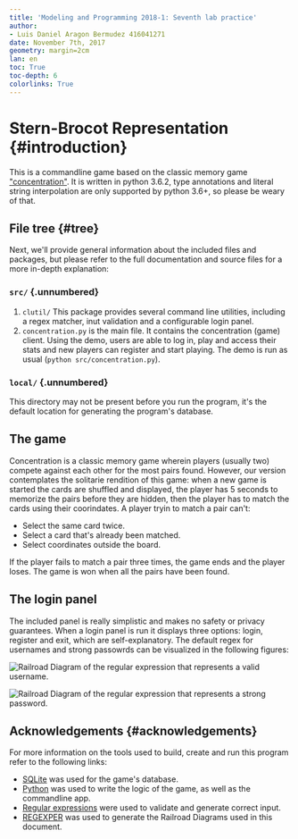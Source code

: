```yaml
---
title: 'Modeling and Programming 2018-1: Seventh lab practice'
author:
- Luis Daniel Aragon Bermudez 416041271 
date: November 7th, 2017
geometry: margin=2cm
lan: en
toc: True
toc-depth: 6
colorlinks: True
---
```

# Stern-Brocot Representation  {#introduction}

This is a commandline game based on the classic memory game ["concentration"](<https://en.wikipedia.org/wiki/Concentration_(game)>). It is written in python 3.6.2, type annotations and literal string interpolation are only supported by python 3.6+, so please be weary of that.

## File tree  {#tree}

Next, we'll provide general information about the included files and packages, but please refer to the full documentation and source files for a more in-depth explanation:

### `src/`  {.unnumbered}

1. `clutil/` This package provides several command line utilities, including a regex matcher, inut validation and a configurable login panel.
2. `concentration.py` is the main file. It contains the concentration (game) client. Using the demo, users are able to log in, play and access their stats and new players can register and start playing. The demo is run as usual (`python src/concentration.py`).

### `local/`  {.unnumbered}

This directory may not be present before you run the program, it's the default location for generating the program's database.

## The game

Concentration is a classic memory game wherein players (usually two) compete against each other for the most pairs found. However, our version contemplates the solitarie rendition of this game: when a new game is started the cards are shuffled and displayed, the player has 5 seconds to memorize the pairs before they are hidden, then the player has to match the cards using their coorindates. A player tryin to match a pair can't:

- Select the same card twice.
- Select a card that's already been matched.
- Select coordinates outside the board.

If the player fails to match a pair three times, the game ends and the player loses. The game is won when all the pairs have been found.

## The login panel

The included panel is really simplistic and makes no safety or privacy guarantees. When a login panel is run it displays three options: login, register and exit, which are self-explanatory. The default regex for usernames and strong passowrds can be visualized in the following figures:

![Railroad Diagram of the regular expression that represents a valid username.](../../@Resources/username.png)

![Railroad Diagram of the regular expression that represents a strong password.](../../@Resources/password.png)

## Acknowledgements  {#acknowledgements}

For more information on the tools used to build, create and run this program refer to the following links:

- [SQLite](http://sqlite.org/) was used for the game's database.
- [Python](https://www.python.org/) was used to write the logic of the game, as well as the commandline app.
- [Regular expressions](https://en.wikipedia.org/wiki/Regular_expression) were used to validate and generate correct input.
- [REGEXPER](https://regexper.com) was used to generate the Railroad Diagrams used in this document.